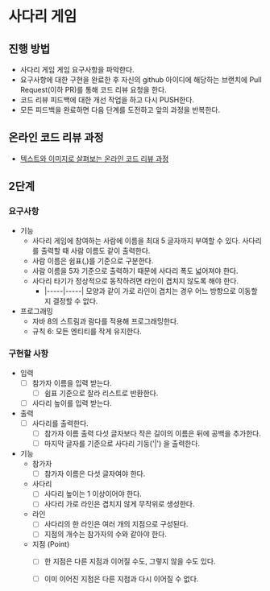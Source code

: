 # 사다리 게임

## 진행 방법

* 사다리 게임 게임 요구사항을 파악한다.
* 요구사항에 대한 구현을 완료한 후 자신의 github 아이디에 해당하는 브랜치에 Pull Request(이하 PR)를 통해 코드 리뷰 요청을 한다.
* 코드 리뷰 피드백에 대한 개선 작업을 하고 다시 PUSH한다.
* 모든 피드백을 완료하면 다음 단계를 도전하고 앞의 과정을 반복한다.

## 온라인 코드 리뷰 과정

* [텍스트와 이미지로 살펴보는 온라인 코드 리뷰 과정](https://github.com/nextstep-step/nextstep-docs/tree/master/codereview)

## 2단계

### 요구사항

- 기능
  - 사다리 게임에 참여하는 사람에 이름을 최대 5 글자까지 부여할 수 있다. 사다리를 출력할 때 사람 이름도 같이 출력한다.
  - 사람 이름은 쉼표(,)를 기준으로 구분한다.
  - 사람 이름을 5자 기준으로 출력하기 때문에 사다리 폭도 넓어져야 한다.
  - 사다리 타기가 정상적으로 동작하려면 라인이 겹치지 않도록 해야 한다.
    - |-----|-----| 모양과 같이 가로 라인이 겹치는 경우 어느 방향으로 이동할지 결정할 수 없다.
- 프로그래밍
  - 자바 8의 스트림과 람다를 적용해 프로그래밍한다.
  - 규칙 6: 모든 엔티티를 작게 유지한다.

### 구현할 사항

- 입력
  - [ ] 참가자 이름을 입력 받는다.
    - [ ] 쉼표 기준으로 잘라 리스트로 반환한다.
  - [ ] 사다리 높이를 입력 받는다.
- 출력
  - [ ] 사다리를 출력한다.
    - [ ] 참가자 이름 출력 다섯 글자보다 작은 길이의 이름은 뒤에 공백을 추가한다.
    - [ ] 마지막 글자를 기준으로 사다리 기둥('|') 을 출력한다.
- 기능
  - 참가자
    - [ ] 참가자 이름은 다섯 글자여야 한다.
  - 사다리
    - [ ] 사다리 높이는 1 이상이어야 한다.
    - [ ] 사다리 가로 라인은 겹치지 않게 무작위로 생성한다.
  - 라인
    - [ ] 사다리의 한 라인은 여러 개의 지점으로 구성된다.
    - [ ] 지점의 개수는 참가자의 수와 같아야 한다.
  - 지점 (Point)
    - [ ] 한 지점은 다른 지점과 이어질 수도, 그렇지 않을 수도 있다.
    - [ ] 이미 이어진 지점은 다른 지점과 다시 이어질 수 없다.


